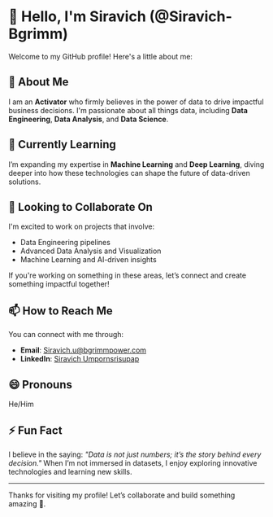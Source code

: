 # 👋 Hello, I'm Siravich (@Siravich-Bgrimm)

Welcome to my GitHub profile! Here's a little about me:

## 👀 About Me
I am an **Activator** who firmly believes in the power of data to drive impactful business decisions. I'm passionate about all things data, including **Data Engineering**, **Data Analysis**, and **Data Science**.

## 🌱 Currently Learning
I’m expanding my expertise in **Machine Learning** and **Deep Learning**, diving deeper into how these technologies can shape the future of data-driven solutions.

## 💞️ Looking to Collaborate On
I'm excited to work on projects that involve:
- Data Engineering pipelines
- Advanced Data Analysis and Visualization
- Machine Learning and AI-driven insights

If you're working on something in these areas, let’s connect and create something impactful together!

## 📫 How to Reach Me
You can connect with me through:
- **Email**: [Siravich.u@bgrimmpower.com](mailto:Siravich.u@bgrimmpower.com)
- **LinkedIn**: [Siravich Umpornsrisupap](https://www.linkedin.com/in/siravich-umpornsrisupap-a585ab224/)

## 😄 Pronouns
He/Him

## ⚡ Fun Fact
I believe in the saying: *"Data is not just numbers; it’s the story behind every decision."* When I’m not immersed in datasets, I enjoy exploring innovative technologies and learning new skills.

---

Thanks for visiting my profile! Let’s collaborate and build something amazing 🚀.
